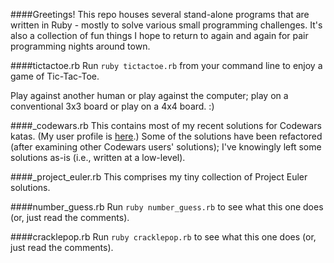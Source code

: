 ####Greetings!
This repo houses several stand-alone programs that are written in Ruby - mostly to solve various small programming challenges. It's also a collection of fun things I hope to return to again and again for pair programming nights around town.

####tictactoe.rb
Run `ruby tictactoe.rb` from your command line to enjoy a game of Tic-Tac-Toe.

Play against another human or play against the computer; play on a conventional 3x3 board or play on a 4x4 board. :)

####_codewars.rb
This contains most of my recent solutions for Codewars katas.
(My user profile is [here](http://www.codewars.com/users/eirinikos).)
Some of the solutions have been refactored (after examining other Codewars users' solutions); I've knowingly left some solutions as-is (i.e., written at a low-level).

####_project_euler.rb
This comprises my tiny collection of Project Euler solutions.

####number_guess.rb
Run `ruby number_guess.rb` to see what this one does (or, just read the comments).

####cracklepop.rb
Run `ruby cracklepop.rb` to see what this one does (or, just read the comments).

